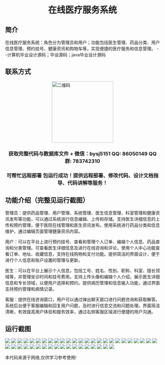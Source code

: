 <p><h1 align="center">在线医疗服务系统</h1></p>

## 简介
在线医疗服务系统：角色分为管理员和用户；功能包括医生管理、药品分类、用户信息管理、预约挂号、健康资讯和购物车等，实现便捷的医疗服务和信息管理。    --计算机毕业设计源码；毕设源码；java毕业设计源码


## 联系方式
<img src="https://bs-1329754181.cos.ap-shanghai.myqcloud.com/wx.jpg" alt="二维码" style="display: block; margin: 0 auto;" width="200px">
<p><h3 align="center">获取完整代码与数据库文件 + 微信：bysj5151 QQ: 86050149 QQ群: 783742310</h3></p>
<p><h3 align="center">可帮忙远程部署 包运行成功！提供远程部署、修改代码、设计文档指导、代码讲解等服务！</h3></p>

## 功能介绍（完整见运行截图）
管理员：提供药品管理、用户管理、系统管理、医生信息管理、科室管理和健康资讯发布等功能，可以通过系统进行信息编辑、上传和存储。支持医生详细信息的上传和预约管理，便于医院在线管理和医生资讯发布。使用系统进行药品分类和信息维护，通过编辑页面管理健康资讯内容。

用户：可以在平台上进行预约挂号、查看和管理个人订单、编辑个人信息、药品查询和分类管理。可查看医生详细信息及进行在线咨询和评论，使用个人中心功能查看订单、地址、收藏信息，支持在线购物和支付功能。提供简洁的界面设计，便于进行个人信息和账户设置的管理与更新。

医生：可以在平台上展示个人信息，包括工号、姓名、性别、职称、科室、擅长领域等，并管理坐诊时间和挂号费用。支持上传头像和编辑个人介绍，展示医生详细信息和专长领域，以便用户选择和预约。提供病历管理和信息输入功能，通过界面支持预约管理和病情记录。

客服：提供在线咨询窗口，用户可以通过弹出聊天窗口进行问题咨询和获取解答。系统后台便于客服编辑和回复用户问题，及时进行信息交流和问题处理。界面简洁清晰，有效提高用户体验和服务效率，通过右侧客服区域进行便捷的用户沟通。


## 运行截图
![](https://bs-1329754181.cos.ap-shanghai.myqcloud.com/ssm/OnlineMedicalServiceSystem1/img/001.jpg)
![](https://bs-1329754181.cos.ap-shanghai.myqcloud.com/ssm/OnlineMedicalServiceSystem1/img/002.jpg)
![](https://bs-1329754181.cos.ap-shanghai.myqcloud.com/ssm/OnlineMedicalServiceSystem1/img/003.jpg)
![](https://bs-1329754181.cos.ap-shanghai.myqcloud.com/ssm/OnlineMedicalServiceSystem1/img/004.jpg)
![](https://bs-1329754181.cos.ap-shanghai.myqcloud.com/ssm/OnlineMedicalServiceSystem1/img/005.jpg)
![](https://bs-1329754181.cos.ap-shanghai.myqcloud.com/ssm/OnlineMedicalServiceSystem1/img/006.jpg)
![](https://bs-1329754181.cos.ap-shanghai.myqcloud.com/ssm/OnlineMedicalServiceSystem1/img/007.jpg)
![](https://bs-1329754181.cos.ap-shanghai.myqcloud.com/ssm/OnlineMedicalServiceSystem1/img/008.jpg)
![](https://bs-1329754181.cos.ap-shanghai.myqcloud.com/ssm/OnlineMedicalServiceSystem1/img/009.jpg)
![](https://bs-1329754181.cos.ap-shanghai.myqcloud.com/ssm/OnlineMedicalServiceSystem1/img/010.jpg)
![](https://bs-1329754181.cos.ap-shanghai.myqcloud.com/ssm/OnlineMedicalServiceSystem1/img/011.jpg)
![](https://bs-1329754181.cos.ap-shanghai.myqcloud.com/ssm/OnlineMedicalServiceSystem1/img/012.jpg)
![](https://bs-1329754181.cos.ap-shanghai.myqcloud.com/ssm/OnlineMedicalServiceSystem1/img/013.jpg)
![](https://bs-1329754181.cos.ap-shanghai.myqcloud.com/ssm/OnlineMedicalServiceSystem1/img/014.jpg)
![](https://bs-1329754181.cos.ap-shanghai.myqcloud.com/ssm/OnlineMedicalServiceSystem1/img/015.jpg)
![](https://bs-1329754181.cos.ap-shanghai.myqcloud.com/ssm/OnlineMedicalServiceSystem1/img/016.jpg)
![](https://bs-1329754181.cos.ap-shanghai.myqcloud.com/ssm/OnlineMedicalServiceSystem1/img/017.jpg)
![](https://bs-1329754181.cos.ap-shanghai.myqcloud.com/ssm/OnlineMedicalServiceSystem1/img/018.jpg)
![](https://bs-1329754181.cos.ap-shanghai.myqcloud.com/ssm/OnlineMedicalServiceSystem1/img/019.jpg)
![](https://bs-1329754181.cos.ap-shanghai.myqcloud.com/ssm/OnlineMedicalServiceSystem1/img/020.jpg)
![](https://bs-1329754181.cos.ap-shanghai.myqcloud.com/ssm/OnlineMedicalServiceSystem1/img/021.jpg)
![](https://bs-1329754181.cos.ap-shanghai.myqcloud.com/ssm/OnlineMedicalServiceSystem1/img/022.jpg)
![](https://bs-1329754181.cos.ap-shanghai.myqcloud.com/ssm/OnlineMedicalServiceSystem1/img/023.jpg)
![](https://bs-1329754181.cos.ap-shanghai.myqcloud.com/ssm/OnlineMedicalServiceSystem1/img/024.jpg)
![](https://bs-1329754181.cos.ap-shanghai.myqcloud.com/ssm/OnlineMedicalServiceSystem1/img/025.jpg)
![](https://bs-1329754181.cos.ap-shanghai.myqcloud.com/ssm/OnlineMedicalServiceSystem1/img/026.jpg)
![](https://bs-1329754181.cos.ap-shanghai.myqcloud.com/ssm/OnlineMedicalServiceSystem1/img/027.jpg)
![](https://bs-1329754181.cos.ap-shanghai.myqcloud.com/ssm/OnlineMedicalServiceSystem1/img/028.jpg)
![](https://bs-1329754181.cos.ap-shanghai.myqcloud.com/ssm/OnlineMedicalServiceSystem1/img/029.jpg)
![](https://bs-1329754181.cos.ap-shanghai.myqcloud.com/ssm/OnlineMedicalServiceSystem1/img/030.jpg)
![](https://bs-1329754181.cos.ap-shanghai.myqcloud.com/ssm/OnlineMedicalServiceSystem1/img/031.jpg)
![](https://bs-1329754181.cos.ap-shanghai.myqcloud.com/ssm/OnlineMedicalServiceSystem1/img/032.jpg)
![](https://bs-1329754181.cos.ap-shanghai.myqcloud.com/ssm/OnlineMedicalServiceSystem1/img/033.jpg)
![](https://bs-1329754181.cos.ap-shanghai.myqcloud.com/ssm/OnlineMedicalServiceSystem1/img/034.jpg)
![](https://bs-1329754181.cos.ap-shanghai.myqcloud.com/ssm/OnlineMedicalServiceSystem1/img/035.jpg)
![](https://bs-1329754181.cos.ap-shanghai.myqcloud.com/ssm/OnlineMedicalServiceSystem1/img/036.jpg)
![](https://bs-1329754181.cos.ap-shanghai.myqcloud.com/ssm/OnlineMedicalServiceSystem1/img/037.jpg)
![](https://bs-1329754181.cos.ap-shanghai.myqcloud.com/ssm/OnlineMedicalServiceSystem1/img/038.jpg)
![](https://bs-1329754181.cos.ap-shanghai.myqcloud.com/ssm/OnlineMedicalServiceSystem1/img/039.jpg)
![](https://bs-1329754181.cos.ap-shanghai.myqcloud.com/ssm/OnlineMedicalServiceSystem1/img/040.jpg)
![](https://bs-1329754181.cos.ap-shanghai.myqcloud.com/ssm/OnlineMedicalServiceSystem1/img/041.jpg)
![](https://bs-1329754181.cos.ap-shanghai.myqcloud.com/ssm/OnlineMedicalServiceSystem1/img/042.jpg)
![](https://bs-1329754181.cos.ap-shanghai.myqcloud.com/ssm/OnlineMedicalServiceSystem1/img/043.jpg)

<p>本代码来源于网络,仅供学习参考使用!</p>
